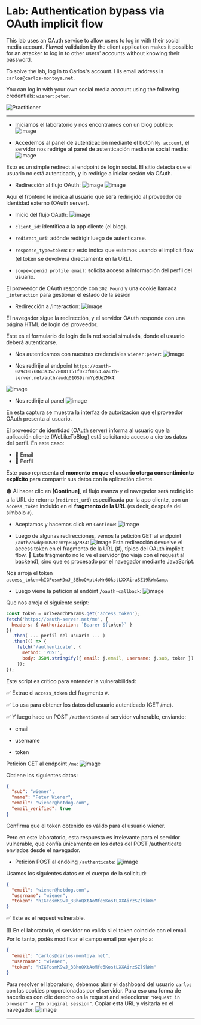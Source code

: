 # Lab: Authentication bypass via OAuth implicit flow

This lab uses an OAuth service to allow users to log in with their social media account. Flawed validation by the client application makes it possible for an attacker to log in to other users' accounts without knowing their password.

To solve the lab, log in to Carlos's account. His email address is `carlos@carlos-montoya.net`.

You can log in with your own social media account using the following credentials: `wiener:peter`.

![Practitioner](https://img.shields.io/badge/level-Apprentice-green) 

---

- Iniciamos el laboratorio y nos encontramos con un blog público:
![image](https://github.com/user-attachments/assets/6ab96322-ed8d-4a44-8eab-8666d9cb392f)

- Accedemos al panel de autenticación mediante el botón `My account`, el servidor nos redirige al panel de autenticación mediante social media:
![image](https://github.com/user-attachments/assets/30b76db7-5d14-4ad4-a630-fe8ae7f3cd26)

 Esto es un simple redirect al endpoint de login social. El sitio detecta que el usuario no está autenticado, y lo redirige a iniciar sesión vía OAuth.

- Redirección al flujo OAuth:
![image](https://github.com/user-attachments/assets/075dea35-fce3-4806-b029-765354152b91)
![image](https://github.com/user-attachments/assets/4982f90d-6239-4ae3-828e-50745fa11620)

Aquí el frontend le indica al usuario que será redirigido al proveedor de identidad externo (OAuth server).

- Inicio del flujo OAuth:
![image](https://github.com/user-attachments/assets/512e3862-1e37-4bd6-8891-81b87d9bf06a)
 - `client_id`: identifica a la app cliente (el blog).

 - `redirect_uri`: adónde redirigir luego de autenticarse.

 - `response_type=token`: 👉 esto indica que estamos usando el implicit flow (el token se devolverá directamente en la URL).

 - `scope=openid profile email`: solicita acceso a información del perfil del usuario.

 El proveedor de OAuth responde con `302 Found` y una cookie llamada `_interaction` para gestionar el estado de la sesión


- Redirección a /interaction:
![image](https://github.com/user-attachments/assets/edad755c-4aae-4edd-9960-882ef4def348)

El navegador sigue la redirección, y el servidor OAuth responde con una página HTML de login del proveedor.

Este es el formulario de login de la red social simulada, donde el usuario deberá autenticarse.

- Nos autenticamos con nuestras credenciales `wiener:peter`:
![image](https://github.com/user-attachments/assets/e4ff6c93-8b31-4440-ba1b-82e487e29127)

- Nos redirije al endpoint `https://oauth-0a9c0076043a35778081151f023f0053.oauth-server.net/auth/awdq01OS9zrmYp8UqZMX4`:

![image](https://github.com/user-attachments/assets/d9fcb388-6b84-4986-8a5d-27f9fa95d278)

- Nos redirije al panel
![image](https://github.com/user-attachments/assets/9f89d3b5-ae0b-426f-aa72-0f509c0de81c)


En esta captura se muestra la interfaz de autorización que el proveedor OAuth presenta al usuario.

El proveedor de identidad (OAuth server) informa al usuario que la aplicación cliente (WeLikeToBlog) está solicitando acceso a ciertos datos del perfil. En este caso:

- 📧 Email
- 👤 Perfil

Este paso representa el **momento en que el usuario otorga consentimiento explícito** para compartir sus datos con la aplicación cliente.

🟠 Al hacer clic en **[Continue]**, el flujo avanza y el navegador será redirigido a la URL de retorno (`redirect_uri`) especificada por la app cliente, con un `access_token` incluido en el **fragmento de la URL** (es decir, después del símbolo `#`).

- Aceptamos y hacemos click en `Continue`:
![image](https://github.com/user-attachments/assets/dc319802-e073-4609-8507-58ab3b5c35d1)

- Luego de algunas redirecciones, vemos la petición GET al endpoint `/auth/awdq01OS9zrmYp8UqZMX4`:
![image](https://github.com/user-attachments/assets/34df29ec-0fdf-452a-9f6a-28f87f56fc8d)
Esta redirección devuelve el access token en el fragmento de la URL (#), típico del OAuth implicit flow.
🔎 Este fragmento no lo ve el servidor (no viaja con el request al backend), sino que es procesado por el navegador mediante JavaScript.

Nos arroja el token `access_token=hIGFosmK9wJ_3BhoQXpt4oMr6OkstLXXAiraSZ19kWm&amp`.


- Luego viene la petición al endóint `/oauth-callback`:
![image](https://github.com/user-attachments/assets/8a40a493-0776-4ccd-8aeb-c938d6f2f309)

Que nos arroja el siguiente script:
```javascript
const token = urlSearchParams.get('access_token');
fetch('https://oauth-server.net/me', {
  headers: { Authorization: `Bearer ${token}` }
})
  .then( ... perfil del usuario ... )
  .then(() => {
    fetch('/authenticate', {
      method: 'POST',
      body: JSON.stringify({ email: j.email, username: j.sub, token })
    });
});
```

Este script es crítico para entender la vulnerabilidad:

✅ Extrae el `access_token` del fragmento `#`.

✅ Lo usa para obtener los datos del usuario autenticado (GET /me).

✅ Y luego hace un POST `/authenticate` al servidor vulnerable, enviando:

- email

- username

- token

Petición GET al endpoint `/me`:
![image](https://github.com/user-attachments/assets/aae9a382-43d8-4372-80ca-659c67084cda)

Obtiene los siguientes datos:
```json
{
  "sub": "wiener",
  "name": "Peter Wiener",
  "email": "wiener@hotdog.com",
  "email_verified": true
}
```

Confirma que el token obtenido es válido para el usuario wiener.

Pero en este laboratorio, esta respuesta es irrelevante para el servidor vulnerable, que confía únicamente en los datos del POST /authenticate enviados desde el navegador.

- Petición POST al endóing `/authenticate`:
![image](https://github.com/user-attachments/assets/218af919-bd14-4a3d-a479-c0e590993212)

Usamos los siguientes datos en el cuerpo de la solicitud:
```json
{
  "email": "wiener@hotdog.com",
  "username": "wiener",
  "token": "hIGFosmK9wJ_3BhoQXtAoMfe6KostLXXAirzSZl9kWm"
}
```
✅ Este es el request vulnerable.

🟥 En el laboratorio, el servidor no valida si el token coincide con el email. Por lo tanto, podés modificar el campo email por ejemplo a:

```json
{
  "email": "carlos@carlos-montoya.net",
  "username": "wiener",
  "token": "hIGFosmK9wJ_3BhoQXtAoMfe6KostLXXAirzSZl9kWm"
}
```

Para resolver el laboratorio, debemos abrir el dashboard del usuario `carlos` con las cookies proporcionadas por el servidor. Para eso una forma de hacerlo es con clic derecho on la request and seleccionar `"Request in browser" > "In original session"`. Copiar esta URL y visitarla en el navegador:
![image](https://github.com/user-attachments/assets/4ba7e744-3219-45bd-b625-3c170d123ddd)

---


  


